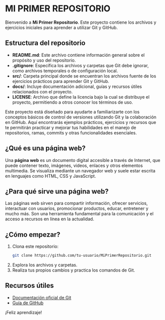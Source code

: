 # MI PRIMER REPOSITORIO

Bienvenido a **Mi Primer Repositorio**. Este proyecto contiene los archivos y ejercicios iniciales para aprender a utilizar Git y GitHub.

## Estructura del repositorio

- **README.md**: Este archivo contiene información general sobre el propósito y uso del repositorio.
- **.gitignore**: Especifica los archivos y carpetas que Git debe ignorar, como archivos temporales o de configuración local.
- **src/**: Carpeta principal donde se encuentran los archivos fuente de los ejercicios prácticos para aprender Git y GitHub.
- **docs/**: Incluye documentación adicional, guías y recursos útiles relacionados con el proyecto.
- **LICENSE**: Archivo que define la licencia bajo la cual se distribuye el proyecto, permitiendo a otros conocer los términos de uso.

Este proyecto está diseñado para ayudarte a familiarizarte con los conceptos básicos de control de versiones utilizando Git y la colaboración en GitHub. Aquí encontrarás ejemplos prácticos, ejercicios y recursos que te permitirán practicar y mejorar tus habilidades en el manejo de repositorios, ramas, commits y otras funcionalidades esenciales.
## ¿Qué es una página web?

Una **página web** es un documento digital accesible a través de Internet, que puede contener texto, imágenes, videos, enlaces y otros elementos multimedia. Se visualiza mediante un navegador web y suele estar escrita en lenguajes como HTML, CSS y JavaScript.

## ¿Para qué sirve una página web?

Las páginas web sirven para compartir información, ofrecer servicios, interactuar con usuarios, promocionar productos, educar, entretener y mucho más. Son una herramienta fundamental para la comunicación y el acceso a recursos en línea en la actualidad.
## ¿Cómo empezar?

1. Clona este repositorio:
    ```bash
    git clone https://github.com/tu-usuario/MiPrimerRepositorio.git
    ```
2. Explora los archivos y carpetas.
3. Realiza tus propios cambios y practica los comandos de Git.

## Recursos útiles

- [Documentación oficial de Git](https://git-scm.com/doc)
- [Guía de GitHub](https://docs.github.com/es)


¡Feliz aprendizaje!
